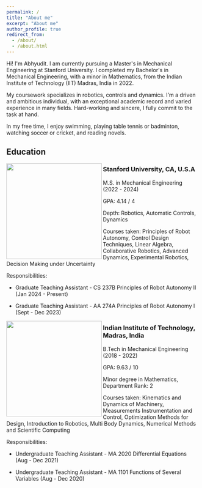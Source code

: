 ```yaml
---
permalink: /
title: "About me"
excerpt: "About me"
author_profile: true
redirect_from: 
  - /about/
  - /about.html
---
```


Hi! I'm Abhyudit. I am currently pursuing a Master's in Mechanical Engineering at Stanford University. I completed my Bachelor's in Mechanical Engineering, with a minor in Mathematics, from the Indian Institute of Technology (IIT) Madras, India in 2022.

My coursework specializes in robotics, controls and dynamics. I'm a driven and ambitious individual, with an exceptional academic record and varied experience in many fields. Hard-working and sincere, I fully commit to the task at hand.

In my free time, I enjoy swimming, playing table tennis or badminton, watching soccer or cricket, and reading novels.

Education
------
<img align="left" width="250" src="https://i.imgur.com/iHeYrNX.png" />

### Stanford University, CA, U.S.A

M.S. in Mechanical Engineering (2022 - 2024)

GPA: 4.14 / 4

Depth: Robotics, Automatic Controls, Dynamics

Courses taken: Principles of Robot Autonomy, Control Design Techniques, Linear Algebra, Collaborative Robotics, Advanced Dynamics, Experimental Robotics, Decision Making under Uncertainty <br>

Responsibilities:

* Graduate Teaching Assistant - CS 237B Principles of Robot Autonomy II (Jan 2024 - Present)

* Graduate Teaching Assistant - AA 274A Principles of Robot Autonomy I (Sept - Dec 2023)

<img align="left" width="250" src="https://i.imgur.com/W9EC8n6.png" />

### Indian Institute of Technology, Madras, India

B.Tech in Mechanical Engineering (2018 - 2022)

GPA: 9.63 / 10

Minor degree in Mathematics, Department Rank: 2

Courses taken: Kinematics and Dynamics of Machinery, Measurements Instrumentation and Control, Optimization Methods for Design, Introduction to Robotics, Multi Body Dynamics, Numerical Methods and Scientific Computing

Responsibilities:

* Undergraduate Teaching Assistant - MA 2020 Differential Equations (Aug - Dec 2021)

* Undergraduate Teaching Assistant - MA 1101 Functions of Several Variables (Aug - Dec 2020)
